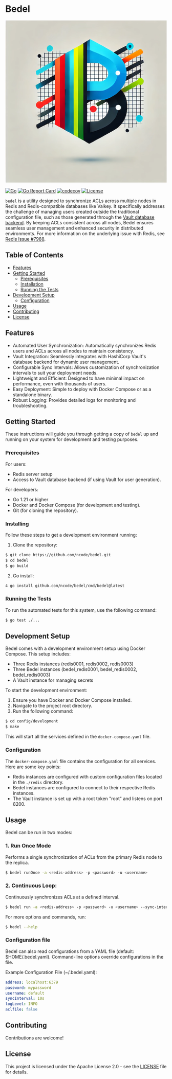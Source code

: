 # Bedel 
![Logo](logo.png)

[![Go](https://github.com/ncode/bedel/actions/workflows/go.yml/badge.svg)](https://github.com/ncode/bedel/actions/workflows/go.yml)
[![Go Report Card](https://goreportcard.com/badge/github.com/ncode/bedel)](https://goreportcard.com/report/github.com/ncode/bedel)
[![codecov](https://codecov.io/gh/ncode/bedel/graph/badge.svg?token=N98KAO33K5)](https://codecov.io/gh/ncode/bedel)
[![License](https://img.shields.io/badge/License-Apache_2.0-blue.svg)](https://opensource.org/licenses/Apache-2.0)

`bedel` is a utility designed to synchronize ACLs across multiple nodes in Redis and Redis-compatible databases like Valkey. It specifically addresses the challenge of managing users created outside the traditional configuration file, such as those generated through the [Vault database backend](https://www.vaultproject.io/docs/secrets/databases/redis). By keeping ACLs consistent across all nodes, Bedel ensures seamless user management and enhanced security in distributed environments. For more information on the underlying issue with Redis, see [Redis Issue #7988](https://github.com/redis/redis/issues/7988).

## Table of Contents

- [Features](#features)
- [Getting Started](#getting-started)
  - [Prerequisites](#prerequisites)
  - [Installation](#installation)
  - [Running the Tests](#running-the-tests)
- [Development Setup](#development-setup)
  - [Configuration](#configuration)
- [Usage](#usage)
- [Contributing](#contributing)
- [License](#license)

## Features


- Automated User Synchronization: Automatically synchronizes Redis users and ACLs across all nodes to maintain consistency.
- Vault Integration: Seamlessly integrates with HashiCorp Vault's database backend for dynamic user management.
- Configurable Sync Intervals: Allows customization of synchronization intervals to suit your deployment needs.
- Lightweight and Efficient: Designed to have minimal impact on performance, even with thousands of users.
- Easy Deployment: Simple to deploy with Docker Compose or as a standalone binary.
- Robust Logging: Provides detailed logs for monitoring and troubleshooting.

## Getting Started

These instructions will guide you through getting a copy of `bedel` up and running on your system for development and testing purposes.

### Prerequisites


For users:
- Redis server setup
- Access to Vault database backend (if using Vault for user generation).

For developers:
- Go 1.21 or higher
- Docker and Docker Compose (for development and testing).
- Git (for cloning the repository).

### Installing

Follow these steps to get a development environment running:

1. Clone the repository:
```bash
$ git clone https://github.com/ncode/bedel.git
$ cd bedel
$ go build
```

2. Go install:
```bash
4 go install github.com/ncode/bedel/cmd/bedel@latest
```

### Running the Tests

To run the automated tests for this system, use the following command:

```bash
$ go test ./...
```

## Development Setup

Bedel comes with a development environment setup using Docker Compose. This setup includes:

- Three Redis instances (redis0001, redis0002, redis0003)
- Three Bedel instances (bedel_redis0001, bedel_redis0002, bedel_redis0003)
- A Vault instance for managing secrets

To start the development environment:

1. Ensure you have Docker and Docker Compose installed.
2. Navigate to the project root directory.
3. Run the following command:

```bash
$ cd config/development
$ make
```

This will start all the services defined in the `docker-compose.yaml` file.

### Configuration

The `docker-compose.yaml` file contains the configuration for all services. Here are some key points:

- Redis instances are configured with custom configuration files located in the `./redis` directory.
- Bedel instances are configured to connect to their respective Redis instances.
- The Vault instance is set up with a root token "root" and listens on port 8200.

## Usage

Bedel can be run in two modes:

### 1. Run Once Mode

Performs a single synchronization of ACLs from the primary Redis node to the replica.

```bash
$ bedel runOnce -a <redis-address> -p <password> -u <username>
```

### 2. Continuous Loop:

Continuously synchronizes ACLs at a defined interval.

```bash
$ bedel run -a <redis-address> -p <password> -u <username> --sync-interval <duration>
```

For more options and commands, run:
```bash
$ bedel --help
```

### Configuration file

Bedel can also read configurations from a YAML file (default: $HOME/.bedel.yaml). Command-line options override configurations in the file.

Example Configuration File (~/.bedel.yaml):
```yaml
address: localhost:6379
password: mypassword
username: default
syncInterval: 10s
logLevel: INFO
aclfile: false
```


## Contributing

Contributions are welcome!

## License

This project is licensed under the Apache License 2.0 - see the [LICENSE](LICENSE) file for details.
